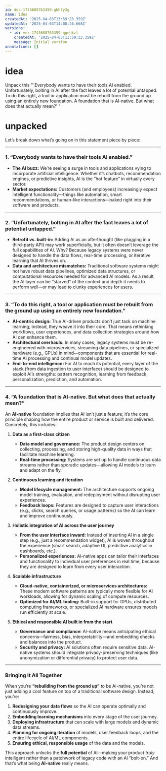 ```yaml
---
id: doc-1743688763359-gbh7y3g
name: idea
createdAt: '2025-04-03T13:59:23.359Z'
updatedAt: '2025-04-03T14:00:46.668Z'
versions:
  - id: ver-1743688763359-qgehkzl
    createdAt: '2025-04-03T13:59:23.359Z'
    message: Initial version
annotations: []
---
```

# idea

Unpack this '''Everybody wants to have their tools AI enabled.  Unfortunately, bolting in AI after the fact leaves a lot of potential untapped.  To do this right, a tool or application must be rebuilt from the ground up using an entirely new foundation.  A foundation that is AI-native.  But what does that actually mean?'''

# unpacked

Let’s break down what’s going on in this statement piece by piece:

---

### 1. “Everybody wants to have their tools AI enabled.”

- **The AI buzz:** We’re seeing a surge in tools and applications vying to incorporate artificial intelligence. Whether it’s chatbots, recommendation engines, or predictive insights, AI is the “hot feature” in virtually every sector.
- **Market expectations:** Customers (and employees) increasingly expect intelligent functionality—things like automation, smart recommendations, or human-like interactions—baked right into their software and products.

---

### 2. “Unfortunately, bolting in AI after the fact leaves a lot of potential untapped.”

- **Retrofit vs. built-in:** Adding AI as an afterthought (like plugging in a third-party API) may work superficially, but it often doesn’t leverage the full capabilities of AI. Why? Because legacy systems were never designed to handle the data flows, real-time processing, or iterative learning that AI thrives on.
- **Data and architecture mismatches:** Traditional software systems might not have robust data pipelines, optimized data structures, or computational resources needed for advanced AI models. As a result, the AI layer can be “starved” of the context and depth it needs to perform well—or may lead to clunky experiences for users.

---

### 3. “To do this right, a tool or application must be rebuilt from the ground up using an entirely new foundation.”

- **AI-centric design:** True AI-driven products don’t just tack on machine learning; instead, they weave it into their core. That means rethinking workflows, user experiences, and data collection strategies around how AI can enhance them.
- **Architectural overhauls:** In many cases, legacy systems must be re-engineered with microservices, streaming data pipelines, or specialized hardware (e.g., GPUs) in mind—components that are essential for real-time AI processing and continual model updates.
- **End-to-end intelligence:** For AI to reach its potential, every layer of the stack (from data ingestion to user interface) should be designed to exploit AI’s strengths: pattern recognition, learning from feedback, personalization, prediction, and automation.

---

### 4. “A foundation that is AI-native. But what does that actually mean?”

An **AI-native** foundation implies that AI isn’t just a feature; it’s the core principle shaping how the entire product or service is built and delivered. Concretely, this includes:

1. **Data as a first-class citizen**  
   - **Data model and governance:** The product design centers on collecting, processing, and storing high-quality data in ways that facilitate machine learning.  
   - **Real-time processing:** Systems are set up to handle continuous data streams rather than sporadic updates—allowing AI models to learn and adapt on the fly.

2. **Continuous learning and iteration**  
   - **Model lifecycle management:** The architecture supports ongoing model training, evaluation, and redeployment without disrupting user experiences.  
   - **Feedback loops:** Features are designed to capture user interactions (e.g., clicks, search queries, or usage patterns) so the AI can learn and improve continuously.

3. **Holistic integration of AI across the user journey**  
   - **From the user interface inward:** Instead of inserting AI in a single step (e.g., just a recommendation widget), AI is woven throughout the experience (smart search, adaptive UI, predictive analytics in dashboards, etc.).  
   - **Personalized experiences:** AI-native apps can tailor their interfaces and functionality to individual user preferences in real time, because they are designed to learn from every user interaction.

4. **Scalable infrastructure**  
   - **Cloud-native, containerized, or microservices architectures:** These modern software patterns are typically more flexible for AI workloads, allowing for dynamic scaling of compute resources.  
   - **Optimized for AI/ML tooling:** Built-in support for GPUs, distributed computing frameworks, or specialized AI hardware ensures models run efficiently at scale.

5. **Ethical and responsible AI built in from the start**  
   - **Governance and compliance:** AI-native means anticipating ethical concerns—fairness, bias, interpretability—and embedding checks and balances into the product.  
   - **Security and privacy:** AI solutions often require sensitive data. AI-native systems should integrate privacy-preserving techniques (like anonymization or differential privacy) to protect user data.

---

### Bringing It All Together

When you’re **“rebuilding from the ground up”** to be AI-native, you’re not just adding a cool feature on top of a traditional software design. Instead, you’re:

1. **Redesigning your data flows** so the AI can operate optimally and continuously improve.  
2. **Embedding learning mechanisms** into every stage of the user journey.  
3. **Deploying infrastructure** that can scale with large models and dynamic data streams.  
4. **Planning for ongoing iteration** of models, user feedback loops, and the entire lifecycle of AI/ML components.  
5. **Ensuring ethical, responsible usage** of the data and the models.

This approach unlocks the **full potential** of AI—making your product *truly* intelligent rather than a patchwork of legacy code with an AI “bolt-on.” And that’s what being **AI-native** really means.
